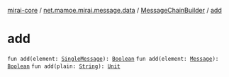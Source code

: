 [mirai-core](../../index.md) / [net.mamoe.mirai.message.data](../index.md) / [MessageChainBuilder](index.md) / [add](./add.md)

# add

`fun add(element: `[`SingleMessage`](../-single-message.md)`): `[`Boolean`](https://kotlinlang.org/api/latest/jvm/stdlib/kotlin/-boolean/index.html)
`fun add(element: `[`Message`](../-message/index.md)`): `[`Boolean`](https://kotlinlang.org/api/latest/jvm/stdlib/kotlin/-boolean/index.html)
`fun add(plain: `[`String`](https://kotlinlang.org/api/latest/jvm/stdlib/kotlin/-string/index.html)`): `[`Unit`](https://kotlinlang.org/api/latest/jvm/stdlib/kotlin/-unit/index.html)